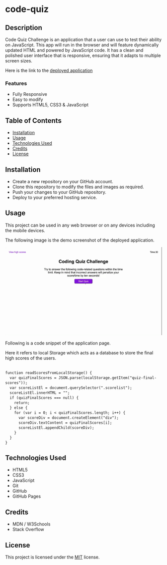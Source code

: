 # code-quiz

## Description

Code Quiz Challenge is an application that a user can use to test their ability on JavaScript. This app will run in the browser and will feature dynamically updated HTML and powered by JavaScript code. It has a clean and polished user interface that is responsive, ensuring that it adapts to multiple screen sizes.

Here is the link to the [deployed application](https://shwethareddy0.github.io/code-quiz/)

### Features

- Fully Responsive
- Easy to modify
- Supports HTML5, CSS3 & JavaScript

## Table of Contents

- [Installation](#installation)
- [Usage](#usage)
- [Technologies Used](#technologiesused)
- [Credits](#credits)
- [License](#license)

## Installation

- Create a new repository on your GitHub account.
- Clone this repository to modify the files and images as required.
- Push your changes to your GitHub repository.
- Deploy to your preferred hosting service.

## Usage

This project can be used in any web browser or on any devices including the mobile devices.

The following image is the demo screenshot of the deployed application.

![Demo screenshot](./images/demo-Code-Quiz.gif)

Following is a code snippet of the application page.

Here it refers to local Storage which acts as a database to store the final high scores of the users.

```html5

function readScoresFromLocalStorage() {
  var quizFinalScores = JSON.parse(localStorage.getItem("quiz-final-scores"));
  var scoreListEl = document.querySelector(".scorelist");
  scoreListEl.innerHTML = "";
  if (quizFinalScores === null) {
    return;
  } else {
    for (var i = 0; i < quizFinalScores.length; i++) {
      var scoreDiv = document.createElement("div");
      scoreDiv.textContent = quizFinalScores[i];
      scoreListEl.appendChild(scoreDiv);
    }
  }
}

```

## Technologies Used

- HTML5
- CSS3
- JavaScript
- Git
- GitHub
- GitHub Pages

## Credits

- MDN / W3Schools
- Stack Overflow

## License

This project is licensed under the [MIT](./LICENSE) license.
